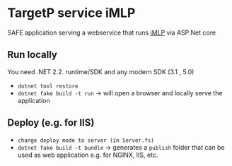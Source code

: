 # TargetP service iMLP

SAFE application serving a webservice that runs [iMLP](https://github.com/CSBiology/iMLP) via ASP.Net core

## Run locally

You need .NET 2.2. runtime/SDK and any modern SDK (3.1 , 5.0)

- `dotnet tool restore`
- `dotnet fake build -t run` -> will open a browser and locally serve the application

## Deploy (e.g. for IIS)

- `change deploy mode to server (in Server.fs)`
- `dotnet fake build -t bundle` -> generates a `publish` folder that can be used as web application e.g. for NGINX, IIS, etc.

